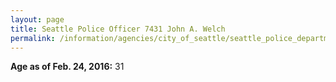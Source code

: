 ```yaml
---
layout: page
title: Seattle Police Officer 7431 John A. Welch
permalink: /information/agencies/city_of_seattle/seattle_police_department/copbook/7431/
---
```


**Age as of Feb. 24, 2016:** 31
